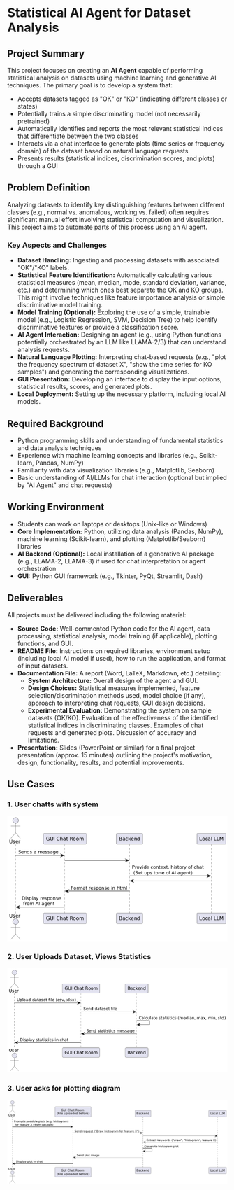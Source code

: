 # Statistical AI Agent for Dataset Analysis

## Project Summary

This project focuses on creating an **AI Agent** capable of performing statistical analysis on datasets using machine learning and generative AI techniques. The primary goal is to develop a system that:

- Accepts datasets tagged as "OK" or "KO" (indicating different classes or states)
- Potentially trains a simple discriminating model (not necessarily pretrained)
- Automatically identifies and reports the most relevant statistical indices that differentiate between the two classes
- Interacts via a chat interface to generate plots (time series or frequency domain) of the dataset based on natural language requests
- Presents results (statistical indices, discrimination scores, and plots) through a GUI

## Problem Definition

Analyzing datasets to identify key distinguishing features between different classes (e.g., normal vs. anomalous, working vs. failed) often requires significant manual effort involving statistical computation and visualization. This project aims to automate parts of this process using an AI agent.

### Key Aspects and Challenges

- **Dataset Handling:** Ingesting and processing datasets with associated "OK"/"KO" labels.
- **Statistical Feature Identification:** Automatically calculating various statistical measures (mean, median, mode, standard deviation, variance, etc.) and determining which ones best separate the OK and KO groups. This might involve techniques like feature importance analysis or simple discriminative model training.
- **Model Training (Optional):** Exploring the use of a simple, trainable model (e.g., Logistic Regression, SVM, Decision Tree) to help identify discriminative features or provide a classification score.
- **AI Agent Interaction:** Designing an agent (e.g., using Python functions potentially orchestrated by an LLM like LLAMA-2/3) that can understand analysis requests.
- **Natural Language Plotting:** Interpreting chat-based requests (e.g., "plot the frequency spectrum of dataset X", "show the time series for KO samples") and generating the corresponding visualizations.
- **GUI Presentation:** Developing an interface to display the input options, statistical results, scores, and generated plots.
- **Local Deployment:** Setting up the necessary platform, including local AI models.

## Required Background

- Python programming skills and understanding of fundamental statistics and data analysis techniques
- Experience with machine learning concepts and libraries (e.g., Scikit-learn, Pandas, NumPy)
- Familiarity with data visualization libraries (e.g., Matplotlib, Seaborn)
- Basic understanding of AI/LLMs for chat interaction (optional but implied by "AI Agent" and chat requests)

## Working Environment

- Students can work on laptops or desktops (Unix-like or Windows)
- **Core Implementation:** Python, utilizing data analysis (Pandas, NumPy), machine learning (Scikit-learn), and plotting (Matplotlib/Seaborn) libraries
- **AI Backend (Optional):** Local installation of a generative AI package (e.g., LLAMA-2, LLAMA-3) if used for chat interpretation or agent orchestration
- **GUI:** Python GUI framework (e.g., Tkinter, PyQt, Streamlit, Dash)

## Deliverables

All projects must be delivered including the following material:

- **Source Code:** Well-commented Python code for the AI agent, data processing, statistical analysis, model training (if applicable), plotting functions, and GUI.
- **README File:** Instructions on required libraries, environment setup (including local AI model if used), how to run the application, and format of input datasets.
- **Documentation File:** A report (Word, LaTeX, Markdown, etc.) detailing:
  - **System Architecture:** Overall design of the agent and GUI.
  - **Design Choices:** Statistical measures implemented, feature selection/discrimination methods used, model choice (if any), approach to interpreting chat requests, GUI design decisions.
  - **Experimental Evaluation:** Demonstrating the system on sample datasets (OK/KO). Evaluation of the effectiveness of the identified statistical indices in discriminating classes. Examples of chat requests and generated plots. Discussion of accuracy and limitations.
- **Presentation:** Slides (PowerPoint or similar) for a final project presentation (approx. 15 minutes) outlining the project's motivation, design, functionality, results, and potential improvements.

## Use Cases

### 1. User chatts with system

<!--
actor User
participant "GUI Chat Room" as GUI
participant "Backend" as BE
participant "Local LLM" as LLM

User -> GUI: Sends a message
GUI -> BE: 
BE -> LLM: Provide context, history of chat \n (Set ups tone of AI agent)
LLM -> BE: 
BE -> GUI: Format response in html
GUI -> User: Display response \n from AI agent
-->

!["UC chatting"](/docs/UCChat.png)

### 2. User Uploads Dataset, Views Statistics

<!-- PlantUML
actor User
participant "GUI Chat Room" as GUI
participant "Backend" as BE
participant "Local LLM" as LLM

User -> GUI: Upload dataset file (csv, xlsx)
GUI -> BE: Send dataset file
BE -> BE: Calculate statistics (median, max, min, std)
BE -> GUI: Send statistics message
GUI -> User: Display statistics in chat
-->
!["UC upload dataset"](/docs/UCUploadFile.png)

### 3. User asks for plotting diagram

<!--
actor User
participant "GUI Chat Room (File uploaded)" as GUI
participant "Backend" as BE
participant "Local LLM" as LLM

User -> GUI: Request possible plots (e.g. histogram) for feature X
GUI -> BE: Send request ("Draw histogram for feature X")
BE -> LLM: Extract keywords ("draw", "histogram", feature X)
BE -> BE: Generate histogram plot
BE -> GUI: Send plot image
GUI -> User: Display plot in chat
-->
!["UC plot diagram"](/docs/UCPlotDiagram.png)
